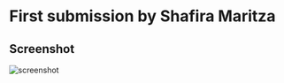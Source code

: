 # First submission by Shafira Maritza

## Screenshot
![screenshot](https://user-images.githubusercontent.com/118283456/202722136-38f4359c-3d2f-4497-968e-ac76e43e3085.png)
